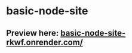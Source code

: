 ﻿# basic-node-site
## Preview here: <a href="https://basic-node-site-rkwf.onrender.com/" target="_blank">basic-node-site-rkwf.onrender.com/</a>
